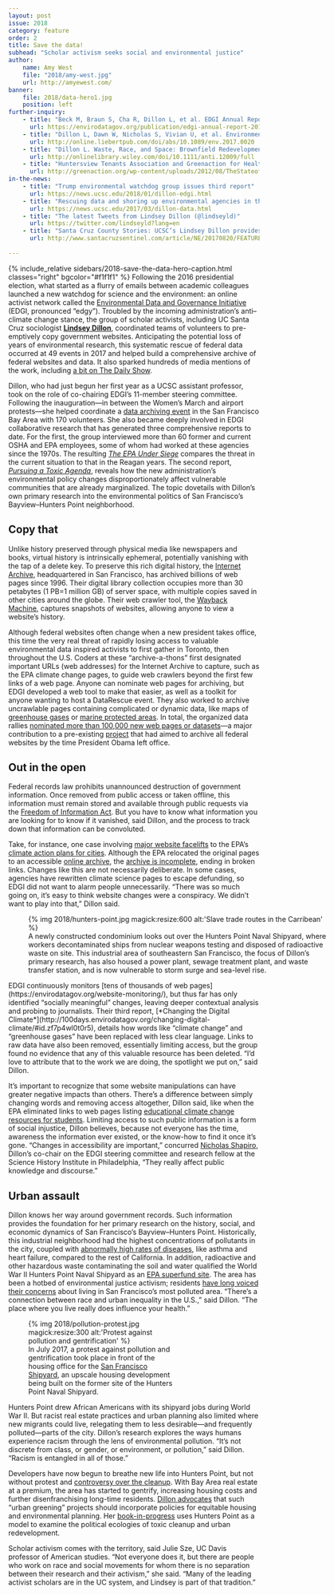 ```yaml
---
layout: post
issue: 2018
category: feature
order: 2
title: Save the data!
subhead: "Scholar activism seeks social and environmental justice"
author:
    name: Amy West
    file: "2018/amy-west.jpg"
    url: http://amyewest.com/
banner:
    file: 2018/data-hero1.jpg
    position: left
further-inquiry:
    - title: "Beck M, Braun S, Cha R, Dillon L, et al. EDGI Annual Report 2018 EDGI, 2018"
      url: https://envirodatagov.org/publication/edgi-annual-report-2018/
    - title: "Dillon L, Dawn W, Nicholas S, Vivian U, et al. Environmental Data Justice and the Trump Administration: Reflections from the Environmental Data and Governance Initiative. Environmental Justice 2017;10(6):186-92"
      url: http://online.liebertpub.com/doi/abs/10.1089/env.2017.0020
    - title: "Dillon L. Waste, Race, and Space: Brownfield Redevelopment and Environmental Justice at the Hunters Point Shipyard. Antipode: A Journal of Radical Geography 2014;46(5):1205-21"
      url: http://onlinelibrary.wiley.com/doi/10.1111/anti.12009/full
    - title: "Huntersview Tenants Association and Greenaction for Health & Environmental Justice. Pollution, Health, Environmental Racism and Injustice: A Toxic Inventory of Bayview Hunters Point, San Francisco [PDF]"
      url: http://greenaction.org/wp-content/uploads/2012/08/TheStateoftheEnvironment090204Final.pdf
in-the-news:
    - title: "Trump environmental watchdog group issues third report"
      url: https://news.ucsc.edu/2018/01/dillon-edgi.html
    - title: "Rescuing data and shoring up environmental agencies in the Trump era"
      url: https://news.ucsc.edu/2017/03/dillon-data.html
    - title: "The latest Tweets from Lindsey Dillon (@lindseyld)"
      url: https://twitter.com/lindseyld?lang=en
    - title: "Santa Cruz County Stories: UCSC’s Lindsey Dillon provides a model of meaningful activism in the Trump era"
      url: http://www.santacruzsentinel.com/article/NE/20170820/FEATURES/170829975
    
---
```

{% include_relative sidebars/2018-save-the-data-hero-caption.html classes="right" bgcolor="#f1f1f1" %}
Following the 2016 presidential election, what started as a flurry of emails between academic colleagues launched a new watchdog for science and the environment: an online activist network called the [Environmental Data and Governance Initiative](https://envirodatagov.org/about/) (EDGI, pronounced “edgy”). Troubled by the incoming administration’s anti–climate change stance, the group of scholar activists, including UC Santa Cruz sociologist [**Lindsey Dillon**](https://sociology.ucsc.edu/faculty/singleton.php?&singleton=true&cruz_id=lidillon), coordinated teams of volunteers to pre-emptively copy government websites. Anticipating the potential loss of years of environmental research, this systematic rescue of federal data occurred at 49 events in 2017 and helped build a comprehensive archive of federal websites and data. It also sparked hundreds of media mentions of the work, including [a bit on The Daily Show](http://www.cc.com/video-clips/9n7n5i/the-daily-show-with-trevor-noah-canada-holds-on-to-u-s--climate-data-for-a-bit).

Dillon, who had just begun her first year as a UCSC assistant professor, took on the role of co-chairing EDGI’s 11-member steering committee. Following the inauguration—in between the Women’s March and airport protests—she helped coordinate a [data archiving event](https://www.wired.com/2017/02/diehard-coders-just-saved-nasas-earth-science-data/) in the San Francisco Bay Area with 170 volunteers. She also became deeply involved in EDGI collaborative research that has generated three comprehensive reports to date. For the first, the group interviewed more than 60 former and current OSHA and EPA employees, some of whom had worked at these agencies since the 1970s. The resulting [*The EPA Under Siege*](https://100days.envirodatagov.org/epa-under-siege/) compares the threat in the current situation to that in the Reagan years. The second report, [*Pursuing a Toxic Agenda*](http://100days.envirodatagov.org/pursuing-toxic-agenda/), reveals how the new administration’s environmental policy changes disproportionately affect vulnerable communities that are already marginalized. The topic dovetails with Dillon’s own primary research into the environmental politics of San Francisco’s Bayview–Hunters Point neighborhood.

## Copy that ##

Unlike history preserved through physical media like newspapers and books, virtual history is intrinsically ephemeral, potentially vanishing with the tap of a delete key. To preserve this rich digital history, the [Internet Archive](https://archive.org/about/), headquartered in San Francisco, has archived billions of web pages since 1996. Their digital library collection occupies more than 30 petabytes (1 PB=1 million GB) of server space, with multiple copies saved in other cities around the globe. Their web crawler tool, the [Wayback Machine](http://web.archive.org/), captures snapshots of websites, allowing anyone to view a website’s history.

Although federal websites often change when a new president takes office, this time the very real threat of rapidly losing access to valuable environmental data inspired activists to first gather in Toronto, then throughout the U.S. Coders at these “archive-a-thons” first designated important URLs (web addresses) for the Internet Archive to capture, such as the EPA climate change pages, to guide web crawlers beyond the first few links of a web page. Anyone can nominate web pages for archiving, but EDGI developed a web tool to make that easier, as well as a toolkit for anyone wanting to host a DataRescue event. They also worked to archive uncrawlable pages containing complicated or dynamic data, like maps of [greenhouse gases](https://ghgdata.epa.gov/ghgp/main.do) or [marine protected areas](https://www.datarefuge.org/dataset/marine-protected-areas-inventory). In total, the organized data rallies [nominated more than 100,000 new web pages or datasets](https://blog.archive.org/2017/05/09/over-200-terabytes-of-the-government-web-archived/)—a major contribution to a pre-existing [project](http://digital2.library.unt.edu/nomination/eth2016/about/) that had aimed to archive all federal websites by the time President Obama left office.

## Out in the open ##

Federal records law prohibits unannounced destruction of government information. Once removed from public access or taken offline, this information must remain stored and available through public requests via the [Freedom of Information Act](https://www.foia.gov/). But you have to know what information you are looking for to know if it vanished, said Dillon, and the process to track down that information can be convoluted.

Take, for instance, one case involving [major website facelifts](https://www.nytimes.com/2017/10/20/climate/epa-climate-change.html?_r=0) to the EPA’s [climate action plans for cities](https://www.epa.gov/statelocalenergy). Although the EPA relocated the original pages to an accessible [online archive](https://archive.epa.gov/epa/statelocalclimate/developing-state-climate-change-action-plan.html#one), the [archive is incomplete](https://envirodatagov.org/epas-website-overhaul-continues/), ending in broken links. Changes like this are not necessarily deliberate. In some cases, agencies have rewritten climate science pages to escape defunding, so EDGI did not want to alarm people unnecessarily. “There was so much going on, it’s easy to think website changes were a conspiracy. We didn’t want to play into that,” Dillon said.

<figure class="" style="width:600px;">
  {% img 2018/hunters-point.jpg magick:resize:600 alt:'Slave trade routes in the Carribean' %}
  <figcaption>A newly constructed condominium looks out over the Hunters Point Naval Shipyard, where workers decontaminated ships from nuclear weapons testing and disposed of radioactive waste on site. This industrial area of southeastern San Francisco, the focus of Dillon’s primary research, has also housed a power plant, sewage treatment plant, and waste transfer station, and is now vulnerable to storm surge and sea-level rise.
</figcaption>
</figure>
EDGI continuously monitors [tens of thousands of web pages](https://envirodatagov.org/website-monitoring/), but thus far has only identified “socially meaningful” changes, leaving deeper contextual analysis and probing to journalists. Their third report, [*Changing the Digital Climate*](http://100days.envirodatagov.org/changing-digital-climate/#id.zf7p4wl0t0r5), details how words like “climate change” and “greenhouse gases” have been replaced with less clear language. Links to raw data have also been removed, essentially limiting access, but the group found no evidence that any of this valuable resource has been deleted. “I’d love to attribute that to the work we are doing, the spotlight we put on,” said Dillon.

It’s important to recognize that some website manipulations can have greater negative impacts than others. There’s a difference between simply changing words and removing access altogether, Dillon said, like when the EPA eliminated links to web pages listing [educational climate change resources for students](https://www.washingtonpost.com/news/energy-environment/wp/2017/05/06/epa-buries-climate-change-site-for-kids/?utm_term=.cc88421597c8). Limiting access to such public information is a form of social injustice, Dillon believes, because not everyone has the time, awareness the information ever existed, or the know-how to find it once it’s gone. “Changes in accessibility are important,” concurred [Nicholas Shapiro](https://www.sciencehistory.org/profile/nicholas-shapiro), Dillon’s co-chair on the EDGI steering committee and research fellow at the Science History Institute in Philadelphia, “They really affect public knowledge and discourse.”

## Urban assault ##

Dillon knows her way around government records. Such information provides the foundation for her primary research on the history, social, and economic dynamics of San Francisco’s Bayview–Hunters Point. Historically, this industrial neighborhood had the highest concentrations of pollutants in the city, coupled with [abnormally high rates of diseases](http://barhii.org/wp-content/uploads/2015/09/barhii_hiba.pdf), like asthma and heart failure, compared to the rest of California. In addition, radioactive and other hazardous waste contaminating the soil and water qualified the World War II Hunters Point Naval Shipyard as an [EPA superfund site](https://cumulis.epa.gov/supercpad/cursites/csitinfo.cfm?id=0902722). The area has been a hotbed of environmental justice activism; residents [have long voiced their concerns](http://www.sfweekly.com/topstories/bayview-hunters-point-leads-the-charge-against-a-rising-tide-of-pollution/) about living in San Francisco’s most polluted area. “There’s a connection between race and urban inequality in the U.S.,” said Dillon. “The place where you live really does influence your health.”
<figure class="left" style="width:300px;">
  {% img 2018/pollution-protest.jpg magick:resize:300 alt:'Protest against pollution and gentrification' %}
  <figcaption>In July 2017, a protest against pollution and gentrification took place in front of the housing office for the <a href="https://thesfshipyard.com/">San Francisco Shipyard</a>, an upscale housing development being built on the former site of the Hunters Point Naval Shipyard.
</figcaption>
</figure>
Hunters Point drew African Americans with its shipyard jobs during World War II. But racist real estate practices and urban planning also limited where new migrants could live, relegating them to less desirable—and frequently polluted—parts of the city. Dillon’s research explores the ways humans experience racism through the lens of environmental pollution. “It’s not discrete from class, or gender, or environment, or pollution,” said Dillon. “Racism is entangled in all of those.”

Developers have now begun to breathe new life into Hunters Point, but not without protest and [controversy over the cleanup](https://sf.curbed.com/2018/1/26/16916742/hunters-point-shipyard-toxic-cleanup). With Bay Area real estate at a premium, the area has started to gentrify, increasing housing costs and further disenfranchising long-time residents. [Dillon advocates](https://theconversation.com/cleaning-up-toxic-sites-shouldnt-clear-out-the-neighbors-74741) that such “urban greening” projects should incorporate policies for equitable housing and environmental planning. Her [book-in-progress](http://lindseydillon.weebly.com/research.html) uses Hunters Point as a model to examine the political ecologies of toxic cleanup and urban redevelopment.

Scholar activism comes with the territory, said Julie Sze, UC Davis professor of American studies. “Not everyone does it, but there are people who work on race and social movements for whom there is no separation between their research and their activism,” she said. “Many of the leading activist scholars are in the UC system, and Lindsey is part of that tradition.”